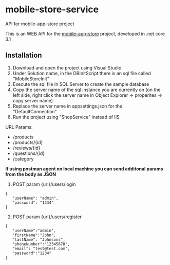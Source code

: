 # mobile-store-service
 API for mobile-app-store project

This is an WEB API for the [mobile-app-store](https://github.com/raPetar/mobile-store-service) project, developed in .net core 3.1

## Installation
1. Download and open the project using Visual Studio
2. Under Solution name, in the DBInitScript there is an sql file called "MobileStoreInit"
3. Execute the sql file in SQL Server to create the sample database
4. Copy the server name of the sql instance you are currently on (on the left side, right click the server name in Object Explorer => properites => copy server name)
5. Replace the server name in appsettings.json for the "DefaultConnection"
6. Run the project using "ShopService" instead of IIS


URL Params: 
* /products
* /products/{id}
* /reviews/{id}
* /questions/{id}
* /category

**If using postman agent on local machine you can send additonal params from the body as JSON**
1. POST param {url}/users/login 
   
 ```  
 {
    "userName": "admin",
    "password": "1234"
 }
 ```
 2. POST param {url}/users/register
 ```
 {
    "userName":"admin",
    "firstName":"John",
    "lastName": "Johnsons",    
    "phoneNumber":"12345678",
    "email": "test@test.com",
    "password":"1234"
}
 ```
